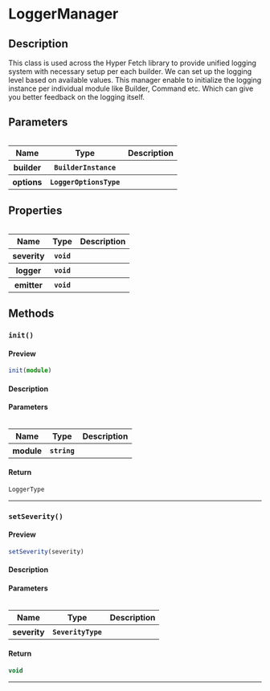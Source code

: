 
      
# LoggerManager

<div class="api-docs__section" data-reactroot="">

## Description

</div><div class="api-docs__description" data-reactroot=""><span class="api-docs__do-not-parse">

This class is used across the Hyper Fetch library to provide unified logging system with necessary setup per each builder.
We can set up the logging level based on available values. This manager enable to initialize the logging instance per individual module
like Builder, Command etc. Which can give you better feedback on the logging itself.

</span></div><div class="api-docs__section" data-reactroot="">

## Parameters

</div><div class="api-docs__parameters" data-reactroot=""><table>

<table><thead><tr><th>Name</th><th>Type</th><th>Description</th></tr></thead><tbody><tr><th>builder</th><th><code><span class="api-type__type ">BuilderInstance</span></code></th><th><div class="api-docs__description"><span class="api-docs__do-not-parse">



</span></div></th></tr><tr><th>options</th><th><code><span class="api-type__type ">LoggerOptionsType</span></code></th><th><div class="api-docs__description"><span class="api-docs__do-not-parse">



</span></div></th></tr></tbody></table>

</table></div><div class="api-docs__section" data-reactroot="">

## Properties

</div><div class="api-docs__properties" data-reactroot=""><table>

<table><thead><tr><th>Name</th><th>Type</th><th>Description</th></tr></thead><tbody><tr><th>severity</th><th><code><span class="api-type__type">void</span></code></th><th><div class="api-docs__description"><span class="api-docs__do-not-parse">



</span></div></th></tr><tr><th>logger</th><th><code><span class="api-type__type">void</span></code></th><th><div class="api-docs__description"><span class="api-docs__do-not-parse">



</span></div></th></tr><tr><th>emitter</th><th><code><span class="api-type__type">void</span></code></th><th><div class="api-docs__description"><span class="api-docs__do-not-parse">



</span></div></th></tr></tbody></table>

</table></div><div class="api-docs__section" data-reactroot="">

## Methods

</div><div class="api-docs__methods" data-reactroot=""><div class="api-docs__method"><h3 class="api-docs__name">

### `init()`

</h3><div class="api-docs__section">

#### Preview

</div><div class="api-docs__preview fn">

```ts
init(module)
```

</div><div class="api-docs__section">

#### Description

</div><div class="api-docs__description"><span class="api-docs__do-not-parse">



</span></div><div class="api-docs__section">

#### Parameters

</div><div class="api-docs__parameters"><table>

<table><thead><tr><th>Name</th><th>Type</th><th>Description</th></tr></thead><tbody><tr><th>module</th><th><code><span class="api-type__type">string</span></code></th><th><div class="api-docs__description"><span class="api-docs__do-not-parse">



</span></div></th></tr></tbody></table>

</table></div><div class="api-docs__section">

#### Return

</div><div class="api-docs__returns">

```ts
LoggerType
```

</div><hr/></div><div class="api-docs__method"><h3 class="api-docs__name">

### `setSeverity()`

</h3><div class="api-docs__section">

#### Preview

</div><div class="api-docs__preview fn">

```ts
setSeverity(severity)
```

</div><div class="api-docs__section">

#### Description

</div><div class="api-docs__description"><span class="api-docs__do-not-parse">



</span></div><div class="api-docs__section">

#### Parameters

</div><div class="api-docs__parameters"><table>

<table><thead><tr><th>Name</th><th>Type</th><th>Description</th></tr></thead><tbody><tr><th>severity</th><th><code><span class="api-type__type ">SeverityType</span></code></th><th><div class="api-docs__description"><span class="api-docs__do-not-parse">



</span></div></th></tr></tbody></table>

</table></div><div class="api-docs__section">

#### Return

</div><div class="api-docs__returns">

```ts
void
```

</div><hr/></div></div>